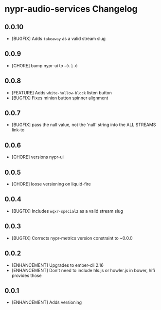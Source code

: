 # nypr-audio-services Changelog

## 0.0.10
- [BUGFIX] Adds `takeaway` as a valid stream slug

## 0.0.9
- [CHORE] bump nypr-ui to `~0.1.0`

## 0.0.8
- [FEATURE] Adds `white-hollow-block` listen button
- [BUGFIX] Fixes minion button spinner alignment

## 0.0.7
- [BUGFIX] pass the null value, not the 'null' string into the ALL STREAMS link-to

## 0.0.6
- [CHORE] versions nypr-ui

## 0.0.5
- [CHORE] loose versioning on liquid-fire

## 0.0.4
- [BUGFIX] Includes `wqxr-special2` as a valid stream slug

## 0.0.3
- [BUGFIX] Corrects nypr-metrics version constraint to ~0.0.0

## 0.0.2
- [ENHANCEMENT] Upgrades to ember-cli 2.16
- [ENHANCEMENT] Don't need to include hls.js or howler.js in bower, hifi provides those

## 0.0.1

- [ENHANCEMENT] Adds versioning
